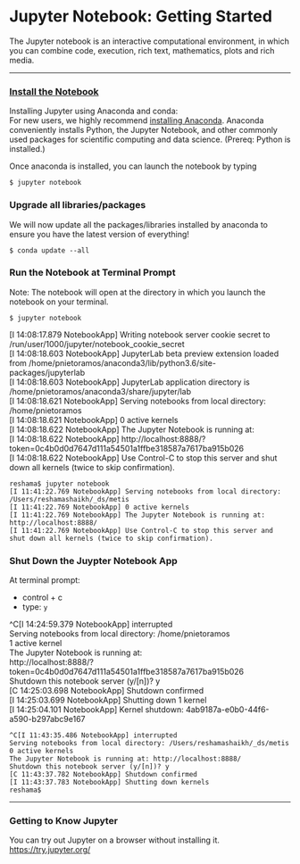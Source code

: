 # Jupyter Notebook:  Getting Started
The Jupyter notebook is an interactive computational environment, in which you can combine code, execution, rich text, mathematics, plots and rich media. 

---

### [Install the Notebook](http://jupyter.readthedocs.io/en/latest/install.html)
Installing Jupyter using Anaconda and conda:  
For new users, we highly recommend [installing Anaconda](https://www.continuum.io/downloads). Anaconda conveniently installs Python, the Jupyter Notebook, and other commonly used packages for scientific computing and data science.  (Prereq: Python is installed.)

Once anaconda is installed, you can launch the notebook by typing
```{bash}
$ jupyter notebook
```

### Upgrade all libraries/packages
We will now update all the packages/libraries installed by anaconda to ensure you have the latest version of everything!

```{bash}
$ conda update --all
```

### Run the Notebook at Terminal Prompt  
Note:  The notebook will open at the directory in which you launch the notebook on your terminal.  
```
$ jupyter notebook
```
[I 14:08:17.879 NotebookApp] Writing notebook server cookie secret to /run/user/1000/jupyter/notebook_cookie_secret  
[I 14:08:18.603 NotebookApp] JupyterLab beta preview extension loaded from /home/pnietoramos/anaconda3/lib/python3.6/site-packages/jupyterlab  
[I 14:08:18.603 NotebookApp] JupyterLab application directory is /home/pnietoramos/anaconda3/share/jupyter/lab  
[I 14:08:18.621 NotebookApp] Serving notebooks from local directory: /home/pnietoramos  
[I 14:08:18.621 NotebookApp] 0 active kernels  
[I 14:08:18.622 NotebookApp] The Jupyter Notebook is running at:  
[I 14:08:18.622 NotebookApp] http://localhost:8888/?token=0c4b0d0d7647d111a54501a1ffbe318587a7617ba915b026  
[I 14:08:18.622 NotebookApp] Use Control-C to stop this server and shut down all kernels (twice to skip confirmation).  

```console
reshama$ jupyter notebook
[I 11:41:22.769 NotebookApp] Serving notebooks from local directory: /Users/reshamashaikh/_ds/metis
[I 11:41:22.769 NotebookApp] 0 active kernels 
[I 11:41:22.769 NotebookApp] The Jupyter Notebook is running at: http://localhost:8888/
[I 11:41:22.769 NotebookApp] Use Control-C to stop this server and shut down all kernels (twice to skip confirmation).
```

### Shut Down the Juypter Notebook App
At terminal prompt:  
 * control + c
 * type:  `y`
 
^C[I 14:24:59.379 NotebookApp] interrupted  
Serving notebooks from local directory: /home/pnietoramos  
1 active kernel  
The Jupyter Notebook is running at:  
http://localhost:8888/?token=0c4b0d0d7647d111a54501a1ffbe318587a7617ba915b026  
Shutdown this notebook server (y/[n])? y  
[C 14:25:03.698 NotebookApp] Shutdown confirmed  
[I 14:25:03.699 NotebookApp] Shutting down 1 kernel  
[I 14:25:04.101 NotebookApp] Kernel shutdown: 4ab9187a-e0b0-44f6-a590-b297abc9e167  

```console
^C[I 11:43:35.486 NotebookApp] interrupted
Serving notebooks from local directory: /Users/reshamashaikh/_ds/metis
0 active kernels 
The Jupyter Notebook is running at: http://localhost:8888/
Shutdown this notebook server (y/[n])? y
[C 11:43:37.782 NotebookApp] Shutdown confirmed
[I 11:43:37.783 NotebookApp] Shutting down kernels
reshama$ 
```

---

### Getting to Know Jupyter

You can try out Jupyter on a browser without installing it.  
https://try.jupyter.org/

